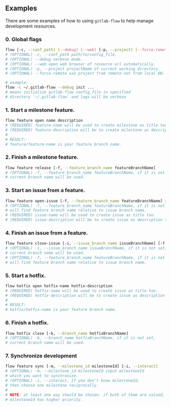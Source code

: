 ## Examples

There are some examples of how to using `gitlab-flow` to help manage 
development resources.

### 0. Global flags

```sh
flow [-c, --conf_path] [--debug] [--web] [-p, --project] [--force-remote] SUB_COMMAND [options]
# (OPTIONAL) -c, --conf_path path/to/config_file.
# (OPTIONAL) --debug verbose mode.
# (OPTIONAL) --web open web browser of resource url automatically.
# (OPTIONAL) -p, --project projectName of current working directory.
# (OPTIONAL) --force-remote use project from remote not from local DB.

# example:
flow -c ~/.gitlab-flow --debug init ...
# means initialize gitlab-flow config_file in specified 
# directory `~/.gitlab-flow` and logs will be verbose
```

### 1. Start a milestone feature.

```sh
flow feature open name description
# (REQUIRED) feature-name will be used to create milestone as title too.
# (REQUIRED) feature-description will be to create milestone as description too.
#
# RESULT:
# feature/feature-name is your feature branch name.
```

### 2. Finish a milestone feature.

```sh
flow feature release [-f, --feature_branch_name featureBranchName]
# (OPTIONAL) -f, --feature_branch_name featureBranchName, if it is not set,
# current branch name will be used.
```

### 3. Start an issue from a feature.

```sh
flow feature open-issue [-f, --feature_branch_name featureBranchName] issue-title issue-description
# (OPTIONAL) -f, --feature_branch_name featureBranchName, if it is not set,
# will find feature branch name relative to issue branch name.
# (REQUIRED) issue-name will be used to create issue as title too.
# (REQUIRED) issue-description will be to create issue as description too.
```

### 4. Finish an issue from a feature.

```sh
flow feature close-issue [-i, --issue_branch_name issueBranchName] [-f, --feature_branch_name featureBranchName] 
# (OPTIONAL) -i, --issue_branch_name issueBranchName, if it is not set,
# current branch name will be used.
# (OPTIONAL) -f, --feature_branch_name featureBranchName, if it is not set,
# will find feature branch name relative to issue branch name.
```

### 5. Start a hotfix.

```sh
flow hotfix open hotfix-name hotfix-description
# (REQUIRED) hotfix-name will be used to create issue as title too.
# (REQUIRED) hotfix-description will be to create issue as description too.
#
# RESULT:
# hotfix/hotfix-name is your feature branch name.
```
### 6. Finish a hotfix.

```sh
flow hotfix close [-b, --branch_name hotfixBranchName]
# (OPTIONAL) -b, --branch_name hotfixBranchName, if it is not set,
# current branch name will be used.
```

### 7. Synchronize development

```sh
flow feature sync [-m, --milestone_id milestoneId] [-i, --interact]
# (OPTIONAL) -m, --milestone_id milestoneId input milestoneId 
# which you want to synchronize.
# (OPTIONAL) -i, --interact, if you don't know milestoneId, 
# then choose one milestone reciprocally.
#
# NOTE: at least one way should be chosen. if both of them are valued, 
# milestoneId has higher priority.
```